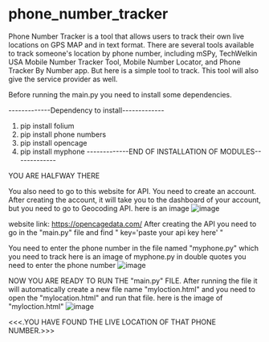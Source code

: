 # phone_number_tracker
Phone Number Tracker is a tool that allows users to track their own live locations on GPS MAP and in text format. There are several tools available to track someone's location by phone number, including mSPy, TechWelkin USA Mobile Number Tracker Tool, Mobile Number Locator, and Phone Tracker By Number app. But here is a simple tool to track. This tool will also give the service provider as well.


Before running the main.py you need to install some dependencies.

-------------Dependency to install-------------
1. pip install folium
2. pip install phone numbers
3. pip install opencage
4. pip install myphone
-------------END OF INSTALLATION OF MODULES-------------


YOU ARE HALFWAY THERE

You also need to go to this website for API. You need to create an account. After creating the account, it will take you to the dashboard of your account, but you need to go to Geocoding API.
  here is an image
      ![image](https://github.com/CodeAndDevlop/phone_number_tracker/assets/110615814/755df1fb-479a-4b94-b529-62d5dfe3de94)

  website link: https://opencagedata.com/
    After creating the API you need to go in the "main.py" file and find " key='paste your api key here' "

You need to enter the phone number in the file named "myphone.py" which you need to track
  here is an image of myphone.py in double quotes you need to enter the phone number
    ![image](https://github.com/CodeAndDevlop/phone_number_tracker/assets/110615814/6f80342d-d5bc-4d0a-8006-6721bab3d0fe)

NOW YOU ARE READY TO RUN THE "main.py" FILE. After running the file it will automatically create a new file name "myloction.html" and you need to open the "mylocation.html" and run that file.
  here is the image of "myloction.html"
    ![image](https://github.com/CodeAndDevlop/phone_number_tracker/assets/110615814/4a5d2351-433a-48cc-b1fc-98cdaada7462)



<<<.YOU HAVE FOUND THE LIVE LOCATION OF THAT PHONE NUMBER.>>>
